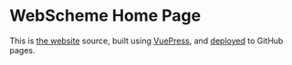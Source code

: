# WebScheme Home Page

This is [the website](https://web-scheme.org) source,
built using [VuePress](https://v2.vuepress.vuejs.org),
and [deployed](.github/workflows/docs.yaml) to GitHub pages.
